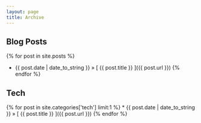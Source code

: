 ```yaml
---
layout: page
title: Archive
---
```


## Blog Posts

{% for post in site.posts %}
  * {{ post.date | date_to_string }} &raquo; [ {{ post.title }} ]({{ post.url }})
{% endfor %}

## Tech 
 {% for post in site.categories['tech'] limit:1 %}
    * {{ post.date | date_to_string }} &raquo; [ {{ post.title }} ]({{ post.url }})
  {% endfor %}